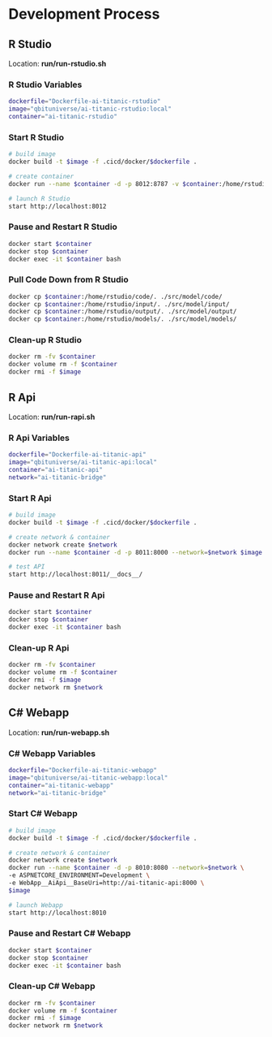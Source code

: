 # Development Process

## R Studio

Location: **run/run-rstudio.sh**

### R Studio Variables

```bash
dockerfile="Dockerfile-ai-titanic-rstudio"
image="qbituniverse/ai-titanic-rstudio:local"
container="ai-titanic-rstudio"
```

### Start R Studio

```bash
# build image
docker build -t $image -f .cicd/docker/$dockerfile .

# create container
docker run --name $container -d -p 8012:8787 -v $container:/home/rstudio -e DISABLE_AUTH=true $image

# launch R Studio
start http://localhost:8012
```

### Pause and Restart R Studio

```bash
docker start $container
docker stop $container
docker exec -it $container bash
```

### Pull Code Down from R Studio

```bash
docker cp $container:/home/rstudio/code/. ./src/model/code/
docker cp $container:/home/rstudio/input/. ./src/model/input/
docker cp $container:/home/rstudio/output/. ./src/model/output/
docker cp $container:/home/rstudio/models/. ./src/model/models/
```

### Clean-up R Studio

```bash
docker rm -fv $container
docker volume rm -f $container
docker rmi -f $image
```

## R Api

Location: **run/run-rapi.sh**

### R Api Variables

```bash
dockerfile="Dockerfile-ai-titanic-api"
image="qbituniverse/ai-titanic-api:local"
container="ai-titanic-api"
network="ai-titanic-bridge"
```

### Start R Api

```bash
# build image
docker build -t $image -f .cicd/docker/$dockerfile .

# create network & container
docker network create $network
docker run --name $container -d -p 8011:8000 --network=$network $image

# test API
start http://localhost:8011/__docs__/
```

### Pause and Restart R Api

```bash
docker start $container
docker stop $container
docker exec -it $container bash
```

### Clean-up R Api

```bash
docker rm -fv $container
docker volume rm -f $container
docker rmi -f $image
docker network rm $network
```

## C# Webapp

Location: **run/run-webapp.sh**

### C# Webapp Variables

```bash
dockerfile="Dockerfile-ai-titanic-webapp"
image="qbituniverse/ai-titanic-webapp:local"
container="ai-titanic-webapp"
network="ai-titanic-bridge"
```

### Start C# Webapp

```bash
# build image
docker build -t $image -f .cicd/docker/$dockerfile .

# create network & container
docker network create $network
docker run --name $container -d -p 8010:8080 --network=$network \
-e ASPNETCORE_ENVIRONMENT=Development \
-e WebApp__AiApi__BaseUri=http://ai-titanic-api:8000 \
$image

# launch Webapp
start http://localhost:8010
```

### Pause and Restart C# Webapp

```bash
docker start $container
docker stop $container
docker exec -it $container bash
```

### Clean-up C# Webapp

```bash
docker rm -fv $container
docker volume rm -f $container
docker rmi -f $image
docker network rm $network
```